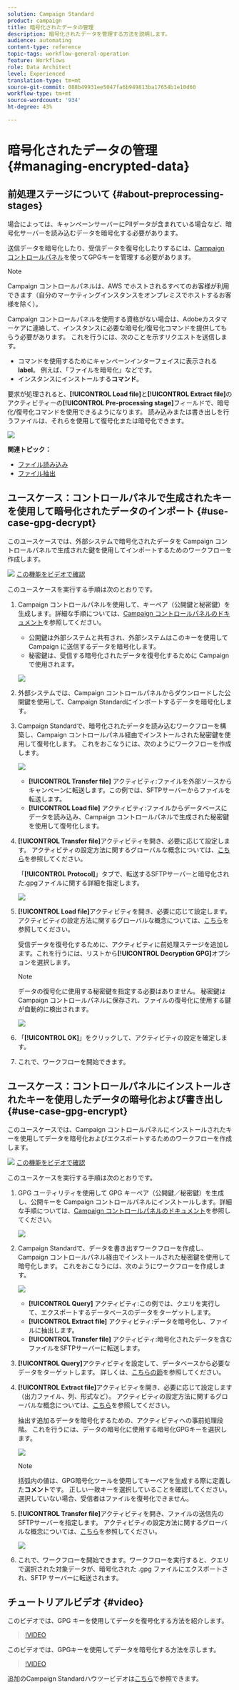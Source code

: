 ```yaml
---
solution: Campaign Standard
product: campaign
title: 暗号化されたデータの管理
description: 暗号化されたデータを管理する方法を説明します。
audience: automating
content-type: reference
topic-tags: workflow-general-operation
feature: Workflows
role: Data Architect
level: Experienced
translation-type: tm+mt
source-git-commit: 088b49931ee5047fa6b949813ba17654b1e10d60
workflow-type: tm+mt
source-wordcount: '934'
ht-degree: 43%

---
```



# 暗号化されたデータの管理 {#managing-encrypted-data}

## 前処理ステージについて {#about-preprocessing-stages}

場合によっては、キャンペーンサーバーにPIIデータが含まれている場合など、暗号化サーバーを読み込むデータを暗号化する必要があります。

送信データを暗号化したり、受信データを復号化したりするには、[Campaign コントロールパネル](https://docs.adobe.com/content/help/ja-JP/control-panel/using/instances-settings/gpg-keys-management.html)を使ってGPGキーを管理する必要があります。

>[!NOTE]
>
>Campaign コントロールパネルは、AWS でホストされるすべてのお客様が利用できます（自分のマーケティングインスタンスをオンプレミスでホストするお客様を除く）。

Campaign コントロールパネルを使用する資格がない場合は、Adobeカスタマーケアに連絡して、インスタンスに必要な暗号化/復号化コマンドを提供してもらう必要があります。 これを行うには、次のことを示すリクエストを送信します。

* コマンドを使用するためにキャンペーンインターフェイスに表示される&#x200B;**label**。 例えば、「ファイルを暗号化」などです。
* インスタンスにインストールする&#x200B;**コマンド**。

要求が処理されると、**[!UICONTROL Load file]**&#x200B;と&#x200B;**[!UICONTROL Extract file]**&#x200B;のアクティビティーの&#x200B;**[!UICONTROL Pre-processing stage]**&#x200B;フィールドで、暗号化/復号化コマンドを使用できるようになります。 読み込みまたは書き出しを行うファイルは、それらを使用して復号化または暗号化できます。

![](assets/preprocessing-encryption.png)

**関連トピック：**

* [ファイル読み込み](../../automating/using/load-file.md)
* [ファイル抽出](../../automating/using/extract-file.md)

## ユースケース：コントロールパネルで生成されたキーを使用して暗号化されたデータのインポート {#use-case-gpg-decrypt}

このユースケースでは、外部システムで暗号化されたデータを Campaign コントロールパネルで生成された鍵を使用してインポートするためのワークフローを作成します。

![](assets/do-not-localize/how-to-video.png) [この機能をビデオで確認](#video)

このユースケースを実行する手順は次のとおりです。

1. Campaign コントロールパネルを使用して、キーペア（公開鍵と秘密鍵）を生成します。詳細な手順については、[Campaign コントロールパネルのドキュメント](https://docs.adobe.com/content/help/ja/control-panel/using/instances-settings/gpg-keys-management.html#decrypting-data)を参照してください。

   * 公開鍵は外部システムと共有され、外部システムはこのキーを使用して Campaign に送信するデータを暗号化します。
   * 秘密鍵は、受信する暗号化されたデータを復号化するために Campaign で使用されます。

   ![](assets/gpg_generate.png)

1. 外部システムでは、Campaign コントロールパネルからダウンロードした公開鍵を使用して、Campaign Standardにインポートするデータを暗号化します。

1. Campaign Standardで、暗号化されたデータを読み込むワークフローを構築し、Campaign コントロールパネル経由でインストールされた秘密鍵を使用して復号化します。 これをおこなうには、次のようにワークフローを作成します。

   ![](assets/gpg_workflow.png)

   * **[!UICONTROL Transfer file]** アクティビティ:ファイルを外部ソースからキャンペーンに転送します。この例では、SFTPサーバーからファイルを転送します。
   * **[!UICONTROL Load file]** アクティビティ:ファイルからデータベースにデータを読み込み、Campaign コントロールパネルで生成された秘密鍵を使用して復号化します。

1. **[!UICONTROL Transfer file]**&#x200B;アクティビティを開き、必要に応じて設定します。 アクティビティの設定方法に関するグローバルな概念については、[こちら](../../automating/using/load-file.md)を参照してください。

   「**[!UICONTROL Protocol]**」タブで、転送するSFTPサーバーと暗号化された.gpgファイルに関する詳細を指定します。

   ![](assets/gpg_transfer.png)

1. **[!UICONTROL Load file]**&#x200B;アクティビティを開き、必要に応じて設定します。 アクティビティの設定方法に関するグローバルな概念については、[こちら](../../automating/using/load-file.md)を参照してください。

   受信データを復号化するために、アクティビティに前処理ステージを追加します。これを行うには、リストから&#x200B;**[!UICONTROL Decryption GPG]**&#x200B;オプションを選択します。

   >[!NOTE]
   >
   >データの復号化に使用する秘密鍵を指定する必要はありません。 秘密鍵はCampaign コントロールパネルに保存され、ファイルの復号化に使用する鍵が自動的に検出されます。

   ![](assets/gpg_load.png)

1. 「**[!UICONTROL OK]**」をクリックして、アクティビティの設定を確定します。

1. これで、ワークフローを開始できます。

## ユースケース：コントロールパネルにインストールされたキーを使用したデータの暗号化および書き出し {#use-case-gpg-encrypt}

このユースケースでは、Campaign コントロールパネルにインストールされたキーを使用してデータを暗号化およびエクスポートするためのワークフローを作成します。

![](assets/do-not-localize/how-to-video.png) [この機能をビデオで確認](#video)

このユースケースを実行する手順は次のとおりです。

1. GPG ユーティリティを使用して GPG キーペア（公開鍵／秘密鍵）を生成し、公開キーを Campaign コントロールパネルにインストールします。詳細な手順については、[Campaign コントロールパネルのドキュメント](https://docs.adobe.com/content/help/ja/control-panel/using/instances-settings/gpg-keys-management.html#encrypting-data)を参照してください。

   ![](assets/gpg_install.png)

1. Campaign Standardで、データを書き出すワークフローを作成し、Campaign コントロールパネル経由でインストールされた秘密鍵を使用して暗号化します。 これをおこなうには、次のようにワークフローを作成します。

   ![](assets/gpg-workflow-export.png)

   * **[!UICONTROL Query]** アクティビティ:この例では、クエリを実行して、エクスポートするデータベースのデータをターゲットします。
   * **[!UICONTROL Extract file]** アクティビティ:データを暗号化し、ファイルに抽出します。
   * **[!UICONTROL Transfer file]** アクティビティ:暗号化されたデータを含むファイルをSFTPサーバーに転送します。

1. **[!UICONTROL Query]**&#x200B;アクティビティを設定して、データベースから必要なデータをターゲットします。 詳しくは、[こちらの節](../../automating/using/query.md)を参照してください。

1. **[!UICONTROL Extract file]**&#x200B;アクティビティを開き、必要に応じて設定します（出力ファイル、列、形式など）。 アクティビティの設定方法に関するグローバルな概念については、[こちら](../../automating/using/extract-file.md)を参照してください。

   抽出す追加るデータを暗号化するための、アクティビティへの事前処理段階。 これを行うには、データの暗号化に使用する暗号化GPGキーを選択します。

   ![](assets/gpg-extract-stage.png)

   >[!NOTE]
   >
   >括弧内の値は、GPG暗号化ツールを使用してキーペアを生成する際に定義した&#x200B;**コメント**&#x200B;です。 正しい一致キーを選択していることを確認してください。選択していない場合、受信者はファイルを復号化できません。

1. **[!UICONTROL Transfer file]**&#x200B;アクティビティを開き、ファイルの送信先のSFTPサーバーを指定します。 アクティビティの設定方法に関するグローバルな概念については、[こちら](../../automating/using/transfer-file.md)を参照してください。

   ![](assets/gpg-transfer-encrypt.png)

1. これで、ワークフローを開始できます。ワークフローを実行すると、クエリで選択された対象データが、暗号化された .gpg ファイルにエクスポートされ、SFTP サーバーに転送されます。

## チュートリアルビデオ {#video}

このビデオでは、GPG キーを使用してデータを復号化する方法を紹介します。

>[!VIDEO](https://video.tv.adobe.com/v/35753?quality=12)

このビデオでは、GPGキーを使用してデータを暗号化する方法を示します。

>[!VIDEO](https://video.tv.adobe.com/v/36380?quality=12)

追加のCampaign Standardハウツービデオは[こちら](https://experienceleague.adobe.com/docs/campaign-standard-learn/tutorials/overview.html?lang=ja)で参照できます。

